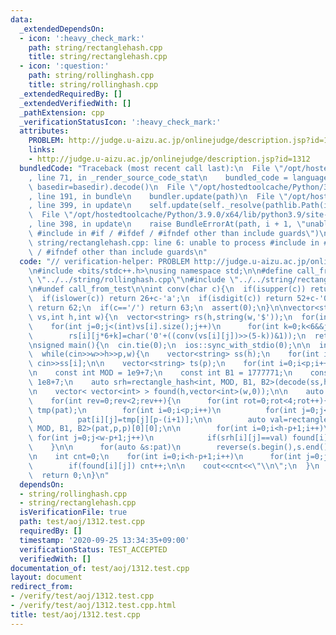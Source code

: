 ```yaml
---
data:
  _extendedDependsOn:
  - icon: ':heavy_check_mark:'
    path: string/rectanglehash.cpp
    title: string/rectanglehash.cpp
  - icon: ':question:'
    path: string/rollinghash.cpp
    title: string/rollinghash.cpp
  _extendedRequiredBy: []
  _extendedVerifiedWith: []
  _pathExtension: cpp
  _verificationStatusIcon: ':heavy_check_mark:'
  attributes:
    PROBLEM: http://judge.u-aizu.ac.jp/onlinejudge/description.jsp?id=1312
    links:
    - http://judge.u-aizu.ac.jp/onlinejudge/description.jsp?id=1312
  bundledCode: "Traceback (most recent call last):\n  File \"/opt/hostedtoolcache/Python/3.9.0/x64/lib/python3.9/site-packages/onlinejudge_verify/documentation/build.py\"\
    , line 71, in _render_source_code_stat\n    bundled_code = language.bundle(stat.path,\
    \ basedir=basedir).decode()\n  File \"/opt/hostedtoolcache/Python/3.9.0/x64/lib/python3.9/site-packages/onlinejudge_verify/languages/cplusplus.py\"\
    , line 191, in bundle\n    bundler.update(path)\n  File \"/opt/hostedtoolcache/Python/3.9.0/x64/lib/python3.9/site-packages/onlinejudge_verify/languages/cplusplus_bundle.py\"\
    , line 399, in update\n    self.update(self._resolve(pathlib.Path(included), included_from=path))\n\
    \  File \"/opt/hostedtoolcache/Python/3.9.0/x64/lib/python3.9/site-packages/onlinejudge_verify/languages/cplusplus_bundle.py\"\
    , line 398, in update\n    raise BundleErrorAt(path, i + 1, \"unable to process\
    \ #include in #if / #ifdef / #ifndef other than include guards\")\nonlinejudge_verify.languages.cplusplus_bundle.BundleErrorAt:\
    \ string/rectanglehash.cpp: line 6: unable to process #include in #if / #ifdef\
    \ / #ifndef other than include guards\n"
  code: "// verification-helper: PROBLEM http://judge.u-aizu.ac.jp/onlinejudge/description.jsp?id=1312\n\
    \n#include <bits/stdc++.h>\nusing namespace std;\n\n#define call_from_test\n#include\
    \ \"../../string/rollinghash.cpp\"\n#include \"../../string/rectanglehash.cpp\"\
    \n#undef call_from_test\n\nint conv(char c){\n  if(isupper(c)) return c-'A';\n\
    \  if(islower(c)) return 26+c-'a';\n  if(isdigit(c)) return 52+c-'0';\n  if(c=='+')\
    \ return 62;\n  if(c=='/') return 63;\n  assert(0);\n}\n\nvector<string> decode(vector<string>\
    \ vs,int h,int w){\n  vector<string> rs(h,string(w,'$'));\n  for(int i=0;i<h;i++)\n\
    \    for(int j=0;j<(int)vs[i].size();j++)\n      for(int k=0;k<6&&j*6+k<w;k++)\n\
    \        rs[i][j*6+k]=char('0'+((conv(vs[i][j])>>(5-k))&1));\n  return rs;\n}\n\
    \nsigned main(){\n  cin.tie(0);\n  ios::sync_with_stdio(0);\n\n  int w,h,p;\n\
    \  while(cin>>w>>h>>p,w){\n    vector<string> ss(h);\n    for(int i=0;i<h;i++)\
    \ cin>>ss[i];\n\n    vector<string> ts(p);\n    for(int i=0;i<p;i++) cin>>ts[i];\n\
    \n    const int MOD = 1e9+7;\n    const int B1 = 1777771;\n    const int B2 =\
    \ 1e8+7;\n    auto srh=rectangle_hash<int, MOD, B1, B2>(decode(ss,h,w),p,p);\n\
    \n    vector< vector<int> > found(h,vector<int>(w,0));\n\n    auto pat=decode(ts,p,p);\n\
    \    for(int rev=0;rev<2;rev++){\n      for(int rot=0;rot<4;rot++){\n        auto\
    \ tmp(pat);\n        for(int i=0;i<p;i++)\n          for(int j=0;j<p;j++)\n  \
    \          pat[i][j]=tmp[j][p-(i+1)];\n\n        auto val=rectangle_hash<int,\
    \ MOD, B1, B2>(pat,p,p)[0][0];\n\n        for(int i=0;i<h-p+1;i++)\n         \
    \ for(int j=0;j<w-p+1;j++)\n            if(srh[i][j]==val) found[i][j]=1;\n  \
    \    }\n\n      for(auto &s:pat)\n        reverse(s.begin(),s.end());\n    }\n\
    \n    int cnt=0;\n    for(int i=0;i<h-p+1;i++)\n      for(int j=0;j<w-p+1;j++)\n\
    \        if(found[i][j]) cnt++;\n\n    cout<<cnt<<\"\\n\";\n  }\n  cout<<flush;\n\
    \  return 0;\n}\n"
  dependsOn:
  - string/rollinghash.cpp
  - string/rectanglehash.cpp
  isVerificationFile: true
  path: test/aoj/1312.test.cpp
  requiredBy: []
  timestamp: '2020-09-25 13:34:35+09:00'
  verificationStatus: TEST_ACCEPTED
  verifiedWith: []
documentation_of: test/aoj/1312.test.cpp
layout: document
redirect_from:
- /verify/test/aoj/1312.test.cpp
- /verify/test/aoj/1312.test.cpp.html
title: test/aoj/1312.test.cpp
---
```

